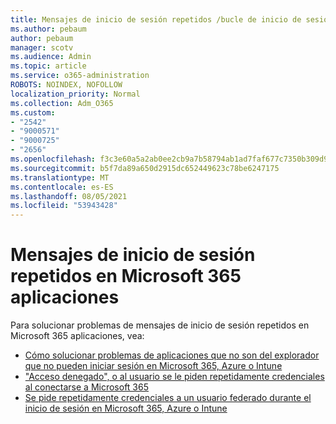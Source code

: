 ```yaml
---
title: Mensajes de inicio de sesión repetidos /bucle de inicio de sesión
ms.author: pebaum
author: pebaum
manager: scotv
ms.audience: Admin
ms.topic: article
ms.service: o365-administration
ROBOTS: NOINDEX, NOFOLLOW
localization_priority: Normal
ms.collection: Adm_O365
ms.custom:
- "2542"
- "9000571"
- "9000725"
- "2656"
ms.openlocfilehash: f3c3e60a5a2ab0ee2cb9a7b58794ab1ad7faf677c7350b309d968a282db43772
ms.sourcegitcommit: b5f7da89a650d2915dc652449623c78be6247175
ms.translationtype: MT
ms.contentlocale: es-ES
ms.lasthandoff: 08/05/2021
ms.locfileid: "53943428"
---
```

# <a name="repeated-sign-in-prompts-in-microsoft-365-apps"></a>Mensajes de inicio de sesión repetidos en Microsoft 365 aplicaciones

Para solucionar problemas de mensajes de inicio de sesión repetidos en Microsoft 365 aplicaciones, vea:

- [Cómo solucionar problemas de aplicaciones que no son del explorador que no pueden iniciar sesión en Microsoft 365, Azure o Intune](https://support.office.com/article/how-to-troubleshoot-non-browser-apps-that-can-t-sign-in-to-office-365-azure-or-intune-3ba1b268-66f6-462c-b0e5-070f5c2603c1)
- ["Acceso denegado", o al usuario se le piden repetidamente credenciales al conectarse a Microsoft 365](https://docs.microsoft.com/office365/troubleshoot/security/access-denied-when-connect-to-office-365)
- [Se pide repetidamente credenciales a un usuario federado durante el inicio de sesión en Microsoft 365, Azure o Intune](https://docs.microsoft.com/office365/troubleshoot/authentication/federated-user-repeatedly-prompted-for-credentials)

